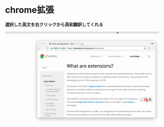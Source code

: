 # chrome拡張
**選択した英文を右クリックから英和翻訳してくれる**

![English-Japanese](https://github.com/okumurakengo/images/blob/master/chromeEJ.gif)


